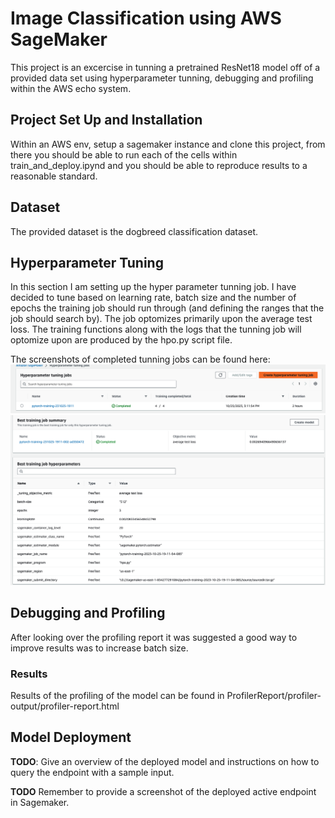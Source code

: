 # Image Classification using AWS SageMaker

This project is an excercise in tunning a pretrained ResNet18 model off of a provided data set using hyperparameter tunning, debugging and profiling within the AWS echo system.  

## Project Set Up and Installation
Within an AWS env, setup a sagemaker instance and clone this project, from there you should be able to run each of the cells within train_and_deploy.ipynd and you should be able to reproduce results to a reasonable standard.

## Dataset
The provided dataset is the dogbreed classification dataset.


## Hyperparameter Tuning
In this section I am setting up the hyper parameter tunning job. I have decided to tune based on learning rate, batch size and the number of epochs the training job should run through (and defining the ranges that the job should search by). The job optomizes primarily upon the average test loss. The training functions along with the logs that the tunning job will optomize upon are produced by the hpo.py script file.

The screenshots of completed tunning jobs can be found here:
![Tunning Job 1](completed-hyperparameter-tunning-job.png)
![Tunning Job 2](tunning-job-best-parameters.png)


## Debugging and Profiling
After looking over the profiling report it was suggested a good way to improve results was to increase batch size. 

### Results
Results of the profiling of the model can be found in ProfilerReport/profiler-output/profiler-report.html


## Model Deployment
**TODO**: Give an overview of the deployed model and instructions on how to query the endpoint with a sample input.

**TODO** Remember to provide a screenshot of the deployed active endpoint in Sagemaker.
